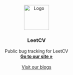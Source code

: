 <!-- PROJECT LOGO -->
<br />
<div align="center">
  <a href="https://github.com/othneildrew/Best-README-Template">
    <img src="images/logo.png" alt="Logo" width="80" height="80">
  </a>

  <h3 align="center">LeetCV</h3>

  <p align="center">
    Public bug tracking for LeetCV
    <br />
    <a href="https://www.leetcv.com"><strong>Go to our site »</strong></a>
    <br />
    <br />
    <a href="https://blogs.leetcv.com">Visit our blogs</a>
  </p>
</div>
